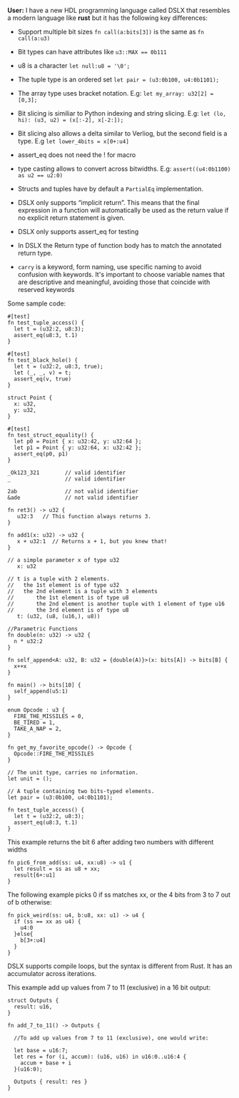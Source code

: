 **User:** I have a new HDL programming language called DSLX that resembles a modern language like **rust** but it has the following key differences:

* Support multiple bit sizes `fn call(a:bits[3])` is the same as `fn call(a:u3)`

* Bit types can have attributes like `u3::MAX == 0b111`

* u8 is a character `let null:u8 = '\0';`

* The tuple type is an ordered set `let pair = (u3:0b100, u4:0b1101);`

* The array type uses bracket notation. E.g: `let my_array: u32[2] = [0,3];`

* Bit slicing is similiar to Python indexing and string slicing. E.g: `let (lo, hi): (u3, u2) = (x[:-2], x[-2:]);`

* Bit slicing also allows a delta similar to Verliog, but the second field is a type. E.g `let lower_4bits = x[0+:u4]`

* assert_eq does not need the ! for macro

* type casting allows to convert across bitwidths. E.g: `assert((u4:0b1100) as u2 == u2:0)`

* Structs and tuples have by default a `PartialEq` implementation.

* DSLX only supports “implicit return”. This means that the final expression in a function will automatically be used as the return value if no explicit return statement is given.

* DSLX only supports assert_eq for testing

* In DSLX the Return type of function body has to match the annotated return type.

* `carry` is a keyword, form naming, use specific naming to avoid confusion with keywords. It's important to choose variable names that are descriptive and meaningful, avoiding those that coincide with reserved keywords


Some sample code:

```
#[test]
fn test_tuple_access() {
  let t = (u32:2, u8:3);
  assert_eq(u8:3, t.1)
}
```

```
#[test]
fn test_black_hole() {
  let t = (u32:2, u8:3, true);
  let (_, _, v) = t;
  assert_eq(v, true)
}
```

```
struct Point {
  x: u32,
  y: u32,
}

#[test]
fn test_struct_equality() {
  let p0 = Point { x: u32:42, y: u32:64 };
  let p1 = Point { y: u32:64, x: u32:42 };
  assert_eq(p0, p1)
}
```

```
_Ok123_321        // valid identifier
_                 // valid identifier

2ab               // not valid identifier
&ade              // not valid identifier
```

```
fn ret3() -> u32 {
   u32:3   // This function always returns 3.
}

fn add1(x: u32) -> u32 {
   x + u32:1  // Returns x + 1, but you knew that!
}
```

```
// a simple parameter x of type u32
   x: u32

// t is a tuple with 2 elements.
//   the 1st element is of type u32
//   the 2nd element is a tuple with 3 elements
//       the 1st element is of type u8
//       the 2nd element is another tuple with 1 element of type u16
//       the 3rd element is of type u8
   t: (u32, (u8, (u16,), u8))
```

```
//Parametric Functions
fn double(n: u32) -> u32 {
  n * u32:2
}

fn self_append<A: u32, B: u32 = {double(A)}>(x: bits[A]) -> bits[B] {
  x++x
}

fn main() -> bits[10] {
  self_append(u5:1)
}
```

```
enum Opcode : u3 {
  FIRE_THE_MISSILES = 0,
  BE_TIRED = 1,
  TAKE_A_NAP = 2,
}

fn get_my_favorite_opcode() -> Opcode {
  Opcode::FIRE_THE_MISSILES
}
```

```
// The unit type, carries no information.
let unit = ();

// A tuple containing two bits-typed elements.
let pair = (u3:0b100, u4:0b1101);
```

```#[test]
fn test_tuple_access() {
  let t = (u32:2, u8:3);
  assert_eq(u8:3, t.1)
}
```

This example returns the bit 6 after adding two numbers with different widths
```
fn pic6_from_add(ss: u4, xx:u8) -> u1 {
  let result = ss as u8 + xx;
  result[6+:u1]
}
```

The following example picks 0 if ss matches xx, or the 4 bits from 3 to 7 out of b otherwise:
```
fn pick_weird(ss: u4, b:u8, xx: u1) -> u4 {
  if (ss == xx as u4) {
    u4:0
  }else{
    b[3+:u4]
  }
}
```

DSLX supports compile loops, but the syntax is different from Rust. It has an
accumulator across iterations.


This example add up values from 7 to 11 (exclusive) in a 16 bit output:

```
struct Outputs {
  result: u16,
}

fn add_7_to_11() -> Outputs {

  //To add up values from 7 to 11 (exclusive), one would write:

  let base = u16:7;
  let res = for (i, accum): (u16, u16) in u16:0..u16:4 {
    accum + base + i
  }(u16:0);

  Outputs { result: res }
}
```
